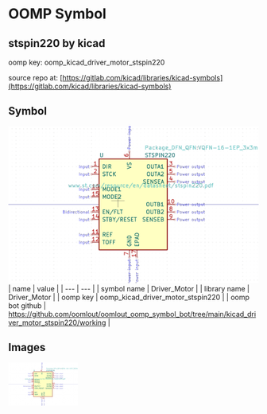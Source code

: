 # OOMP Symbol  
## stspin220  by kicad  
  
oomp key: oomp_kicad_driver_motor_stspin220  
  
source repo at: [https://gitlab.com/kicad/libraries/kicad-symbols](https://gitlab.com/kicad/libraries/kicad-symbols)  
## Symbol  
  
[![working.png](working_600.png)](working.png)  
| name | value | 
| --- | --- | 
| symbol name | Driver_Motor | 
| library name | Driver_Motor | 
| oomp key | oomp_kicad_driver_motor_stspin220 | 
| oomp bot github | https://github.com/oomlout/oomlout_oomp_symbol_bot/tree/main/kicad_driver_motor_stspin220/working | 
## Images  
  
[![working.png](working_140.png)](working.png)  
